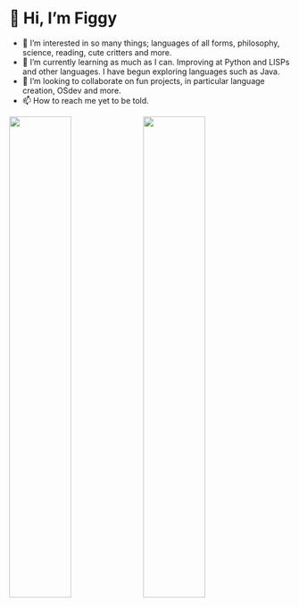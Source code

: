 # 👋 Hi, I’m Figgy
- 👀 I’m interested in so many things; languages of all forms, philosophy, science, reading, cute critters and more. 
- 🌱 I’m currently learning as much as I can. Improving at Python and LISPs and other languages. I have begun exploring languages such as Java. 
- 💞️ I’m looking to collaborate on fun projects, in particular language creation, OSdev and more.
- 📫 How to reach me yet to be told.

<img align="left" width="47%" src="https://github-readme-stats.vercel.app/api?username=jack-adorbs&show_icons=true&include_all_commits=true&theme=radical"/>
<img align="left" width="47%" src="https://github-readme-stats.vercel.app/api/top-langs/?username=jack-adorbs&layout=compact&langs_count=10&theme=radical&hide=brainfuck"/>

<!---
jack-adorbs/jack-adorbs is a ✨ special ✨ repository because its `README.md` (this file) appears on your GitHub profile.
You can click the Preview link to take a look at your changes.
--->
